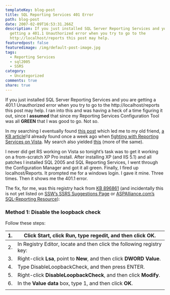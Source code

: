 ```yaml
---
templateKey: blog-post
title: SQL Reporting Services 401 Error
path: blog-post
date: 2007-02-09T16:53:31.266Z
description: If you just installed SQL Server Reporting Services and you are
  getting a 401.1 Unauthorized error when you try to go to the
  http://localhost/reports this post may help.
featuredpost: false
featuredimage: /img/default-post-image.jpg
tags:
  - Reporting Services
  - sql2005
  - SSRS
category:
  - Uncategorized
comments: true
share: true
---
```

<!--StartFragment-->

If you just installed SQL Server Reporting Services and you are getting a 401.1 Unauthorized error when you try to go to the http://localhost/reports this post may help. I ran into this and was having a heck of a time figuring it out, since I **assumed** that since my Reporting Services Configuration Tool was all **GREEN** that I was good to go. Not so.

In my searching I eventually found [this post](http://www.atrevido.net/blog/PermaLink.aspx?guid=3f1a7332-e4e1-4dda-be02-527bfe07e98c) which led me to my old friend, [a KB article](http://support.microsoft.com/default.aspx?scid=kb;en-us;896861)I’d already found once a week ago when [fighting with Reporting Services on Vista](http://aspadvice.com/blogs/ssmith/archive/2007/02/05/Reporting-Services-Plus-Vista-Equals-Pain.aspx). My search also yielded [this](http://groups.archivesat.com/Advanced_ASP.NET_SQL_Server_Reporting_Services/thread149996.htm) (more of the same).

I never did get RS working on Vista so tonight’s task was to get it working on a from-scratch XP Pro install. After installing XP (and IIS 5.1) and all patches I installed SQL 2005 and SQL Reporting Services, I went through the Configuration Manager and got it all green. Finally, I fired up localhost/Reports. It prompted me for a windows login. I gave it mine. Three times. Then it shows me the 401.1 error.

The fix, for me, was this registry hack from [KB 896861](http://support.microsoft.com/default.aspx?scid=kb;en-us;896861) (and incidentally this is not yet listed on [SSW’s SSRS Suggestions Page](http://www.ssw.com.au/ssw/Standards/BetterSoftwareSuggestions/ReportingServices.aspx) or [ASPAlliance.com’s SQL-Reporting Resource](http://aspalliance.com/sql-reporting)):

### Method 1: Disable the loopback check



Follow these steps:

| 1.  | Click **Start**, click **Run**, type regedit, and then click **OK**.   |
| --- | ---------------------------------------------------------------------- |
| 2.  | In Registry Editor, locate and then click the following registry key:  |
| 3.  | Right-click **Lsa**, point to **New**, and then click **DWORD Value**. |
| 4.  | Type DisableLoopbackCheck, and then press ENTER.                       |
| 5.  | Right-click **DisableLoopbackCheck**, and then click **Modify**.       |
| 6.  | In the **Value data** box, type 1, and then click **OK**.              |
|     |                                                                        |

<!--EndFragment-->